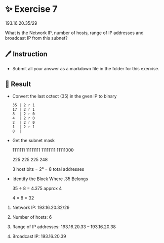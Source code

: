 # ✨ Exercise 7

193.16.20.35/29

What is the Network IP, number of hosts, range of IP addresses and broadcast IP from this subnet?

## 🖊 Instruction

- Submit all your answer as a markdown file in the folder for this exercise.

## 🚀 Result

- Convert the last octect (35) in the gven IP to binary

  ```
  35 | 2 r 1
  17 | 2 r 1
  8  | 2 r 0
  4  | 2 r 0
  2  | 2 r 0
  1  | 2 r 1
  0  |
  ```

- Get the subnet mask

  1111111 11111111 11111111 11111000

  225 225 225 248

  3 host bits = 2³ = 8 total addresses

- Identify the Block Where .35 Belongs

  35 ÷ 8 = 4.375 approx 4

  4 × 8 = 32

1. Network IP: 193.16.20.32/29

2. Number of hosts: 6

3. Range of IP addresses: 193.16.20.33 – 193.16.20.38

4. Broadcast IP: 193.16.20.39
